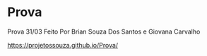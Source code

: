 # Prova
Prova 31/03 Feito Por Brian Souza Dos Santos e Giovana Carvalho

https://projetossouza.github.io/Prova/
